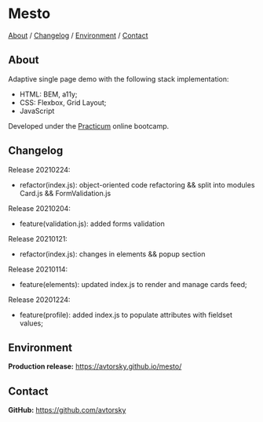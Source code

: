 # Mesto

[About](#about) /
[Changelog](#changelog) /
[Environment](#environment) /
[Contact](#contact)

## About
Adaptive single page demo with the following stack implementation:
* HTML: BEM, a11y;
* CSS: Flexbox, Grid Layout;
* JavaScript

Developed under the [Practicum](https://practicum.yandex.com/web/) online bootcamp.

## Changelog
Release 20210224:
* refactor(index.js): object-oriented code refactoring && split into modules Card.js && FormValidation.js

Release 20210204:
* feature(validation.js): added forms validation

Release 20210121:
* refactor(index.js): changes in elements && popup section

Release 20210114:
* feature(elements): updated index.js to render and manage cards feed;

Release 20201224:
* feature(profile): added index.js to populate attributes with fieldset values;


## Environment
__Production release:__ <a href="https://avtorsky.github.io/mesto/" target="_blank">https://avtorsky.github.io/mesto/</a>

## Contact
__GitHub:__ <a href="https://github.com/avtorsky" target="_blank">https://github.com/avtorsky</a>